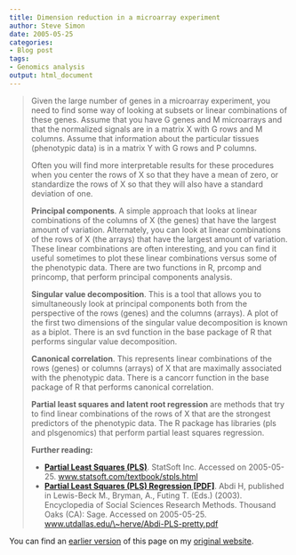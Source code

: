 ```yaml
---
title: Dimension reduction in a microarray experiment
author: Steve Simon
date: 2005-05-25
categories:
- Blog post
tags:
- Genomics analysis 
output: html_document
---
```

> Given the large number of genes in a microarray experiment, you need
> to find some way of looking at subsets or linear combinations of these
> genes. Assume that you have G genes and M microarrays and that the
> normalized signals are in a matrix X with G rows and M columns. Assume
> that information about the particular tissues (phenotypic data) is in
> a matrix Y with G rows and P columns.
>
> Often you will find more interpretable results for these procedures
> when you center the rows of X so that they have a mean of zero, or
> standardize the rows of X so that they will also have a standard
> deviation of one.
>
> **Principal components**. A simple approach that looks at linear
> combinations of the columns of X (the genes) that have the largest
> amount of variation. Alternately, you can look at linear combinations
> of the rows of X (the arrays) that have the largest amount of
> variation. These linear combinations are often interesting, and you
> can find it useful sometimes to plot these linear combinations versus
> some of the phenotypic data. There are two functions in R, prcomp and
> princomp, that perform principal components analysis.
>
> **Singular value decomposition**. This is a tool that allows you to
> simultaneously look at principal components both from the perspective
> of the rows (genes) and the columns (arrays). A plot of the first two
> dimensions of the singular value decomposition is known as a biplot.
> There is an svd function in the base package of R that performs
> singular value decomposition.
>
> **Canonical correlation**. This represents linear combinations of the
> rows (genes) or columns (arrays) of X that are maximally associated
> with the phenotypic data. There is a cancorr function in the base
> package of R that performs canonical correlation.
>
> **Partial least squares and latent root regression** are methods that
> try to find linear combinations of the rows of X that are the
> strongest predictors of the phenotypic data. The R package has
> libraries (pls and plsgenomics) that perform partial least squares
> regression.
>
> **Further reading:**
>
> -   **[Partial Least Squares
>     (PLS)](http://www.statsoft.com/textbook/stpls.html%20)**. StatSoft
>     Inc. Accessed on 2005-05-25. www.statsoft.com/textbook/stpls.html
> -   **[Partial Least Squares (PLS) Regression
>     \[PDF\]](http://www.utdallas.edu/~herve/Abdi-PLS-pretty.pdf%20)**.
>     Abdi H, published in Lewis-Beck M., Bryman, A., Futing T. (Eds.)
>     (2003). Encyclopedia of Social Sciences Research Methods. Thousand
>     Oaks (CA): Sage. Accessed on 2005-05-25.
>     www.utdallas.edu/\~herve/Abdi-PLS-pretty.pdf

You can find an [earlier version][sim1] of this page on my [original website][sim2].


[sim1]: http://www.pmean.com/05/DimensionReduction.html
[sim2]: http://www.pmean.com/original_site.html
